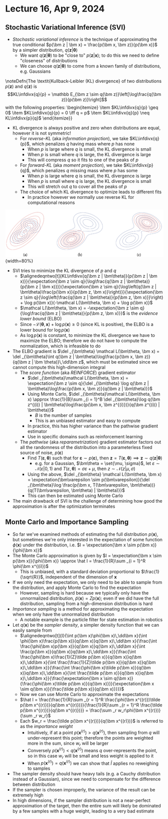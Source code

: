 # Lecture 16, Apr 9, 2024

## Stochastic Variational Inference (SVI)

* *Stochastic variational inference* is the technique of approximating the true conditional $p(\bm z | \bm x) = \frac{p(\bm x, \bm z)}{p(\bm x)}$ by a simpler distribution, $q(\bm z | \bm \theta)$
	* We want $q(\bm z | \bm \theta)$ to be "close to" $p(\bm z | \bm x)$; to do this we need to define "closeness" of distributions
	* We can choose $q(\bm z | \bm\theta)$ to come from a known family of distributions, e.g. Gaussians

\noteDefn{The \textit{Kullback-Leibler (KL) divergence} of two distributions $p(\bm z)$ and $q(\bm z)$ is $$KL\infdivx{q}{p} = \mathbb E_{\bm z \sim q(\bm z)}\left[\log\frac{q(\bm z)}{p(\bm z)}\right]$$with the following properties:
\begin{itemize}
	\item $KL\infdivx{q}{p} \geq 0$
	\item $KL\infdivx{q}{p} = 0 \iff q = p$
	\item $KL\infdivx{q}{p} \neq KL\infdivx{p}{q}$
\end{itemize}}

* KL divergence is always positive and zero when distributions are equal, however it is not symmetric!
	* For *reverse-KL* (aka *information projection*), we take $KL\infdivx{q}{p}$, which penalizes $q$ having mass where $p$ has none
		* When $p$ is large where $q$ is small, the KL divergence is small
		* When $p$ is small where $q$ is large, the KL divergence is large
		* This will compress $q$ so it fits to one of the peaks of $p$
	* For *forward-KL* (aka *moment projection*), we take $KL\infdivx{p}{q}$, which penalizes $q$ missing mass where $p$ has some
		* When $p$ is large where $q$ is small, the KL divergence is large
		* When $p$ is small where $q$ is large, the KL divergence is small
		* This will stretch out $q$ to cover all the peaks of $p$
	* The choice of which KL divergence to optimize leads to different fits
		* In practice however we normally use reverse KL for computational reasons

![Approximating a bimodal distribution by a unimodal distribution; (a) minimizes forward KL, (b) and (c) minimize reverse KL.](./imgs/lec16_1.png){width=80%}

* SVI tries to minimize the KL divergence of $p$ and $q$
	* $\alignedeqntwo[t]{KL\infdivx{q(\bm z | \bm\theta)}{p(\bm z | \bm x)}}{\expectation{\bm z \sim q}{\log\frac{q(\bm z | \bm\theta)}{p(\bm z | \bm x)}}}{\expectation{\bm z \sim q}{\log\left(q(\bm z | \bm\theta)\frac{p(\bm x)}{p(\bm z, \bm x)}\right)}}{\expectation{\bm z \sim q}{\log\left(\frac{q(\bm z | \bm\theta)}{p(\bm z, \bm x)}}\right) + \log p(\bm x)}{-\mathcal L(\bm\theta, \bm x) + \log p(\bm x)}$
	* $\mathcal L(\bm\theta, \bm x) = -\expectation{\bm z \sim q}{\log\frac{q(\bm z | \bm\theta)}{p(\bm z, \bm x)}}$ is the *evidence lower bound* (ELBO)
	* Since $-\mathcal L(\bm\theta, \bm x) + \log p(\bm x) \geq 0$ (since KL is positive), the ELBO is a lower bound for $\log p(\bm x)$
	* As $\log p(\bm x)$ is constant, to minimize the KL divergence we have to maximize the ELBO; therefore we do not have to compute the normalization, which is infeasible to do
* The ELBO gradient is $\del _{\bm\theta} \mathcal L(\bm\theta, \bm x) = \del _{\bm\theta}\int q(\bm z | \bm\theta)\log\frac{p(\bm x, \bm z)}{q(\bm z | \bm \theta)}\,\dd\bm z$, which must be estimated since we cannot compute this high-dimension integral
	* The *score function* (aka *REINFORCE*) gradient estimator
		* $\del _{\bm\theta}\mathcal L(\bm\theta, \bm x) = \expectation{\bm z \sim q}{\del _{\bm\theta} \log q(\bm z | \bm\theta)\log\frac{p(\bm x, \bm z)}{q(\bm z | \bm\theta)}}$
		* Using Monte Carlo, $\del _{\bm\theta}\mathcal L(\bm\theta, \bm x) \approx \frac{1}{B}\sum _{i = 1}^B \del _{\bm\theta}\log q(\bm z^{(i)} | \bm\theta)\log\frac{p(\bm x, \bm z^{(i)})}{q(\bm z^{(i)} | \bm\theta)}$
			* $B$ is the number of samples
			* This is an unbiased estimator and easy to compute
		* In practice, this has higher variance than the pathwise gradient estimator
		* Use in specific domains such as reinforcement learning
	* The *pathwise* (aka *reparametrization*) gradient estimator factors out all the randomness of the distribution into a parameterless fixed source of noise, $p(\bm\varepsilon)$
		* Find $T(\bm\varepsilon, \bm\theta)$ such that for $\bm\varepsilon \sim p(\bm\varepsilon)$, then $\bm z = T(\bm\varepsilon, \bm\theta) \implies \bm z \sim q(\bm z | \bm\theta)$
			* e.g. for a Gaussian, $\bm\theta = \set{\mu, \sigma}$, let $\varepsilon \sim \mathcal N(\varepsilon | 0, 1)$ and $T(\varepsilon, \bm\theta) = \sigma\varepsilon + \mu$, then $z \sim \mathcal N(z | \mu, \sigma)$
		* Using the above, $\del _{\bm\theta} \mathcal L(\bm\theta, \bm x) = \expectation{\bm\varepsilon \sim p(\bm\varepsilon)}{\del _{\bm\theta}\log \frac{p(\bm x, T(\bm\varepsilon, \bm\theta))}{q(T(\bm\varepsilon, \bm\theta) | \bm\theta)}}$
		* This can then be estimated using Monte Carlo
* The main drawback of SVI is the challenge of determining how good the approximation is after the optimization terminates

## Monte Carlo and Importance Sampling

* So far we've examined methods of estimating the full distribution $p(\bm x)$, but sometimes we're only interested in the expectation of some function $\phi(\bm x)$ under the distribution, i.e. $I = \expectation{\bm x \sim p(\bm x)}{\phi(\bm x)}$
* The Monte Carlo approximation is given by $I = \expectation{\bm x \sim p(\bm x)}{\phi(\bm x)} \approx \hat I = \frac{1}{R}\sum _{i = 1}^R \phi(\bm x^{(i)})$
	* This is unbiased, with a standard deviation proportional to $\frac{1}{\sqrt{R}}$, independent of the dimension of $\bm x$
* If we only need the expectation, we only need to be able to sample from the distribution, and apply Monte Carlo to find the expectation
	* However, sampling is hard because we typically only have the unnormalized distribution, $\tilde p(\bm x) = Zp(\bm x)$; even if we did have the full distribution, sampling from a high-dimension distribution is hard
* *Importance sampling* is a method for approximating the expectation when we only have the unnormalized distribution
	* A notable example is the particle filter for state estimation in robotics
* Let $q(\bm x)$ be the *sampler density*, a simpler density function that we can easily sample from
	* $\alignedeqntwo[t]{I}{\int p(\bm x)\phi(\bm x)\,\dd\bm x}{\int \phi(\bm x)\frac{p(\bm x)}{q(\bm x)}q(\bm x)\,\dd\bm x}{\frac{\int \frac{\phi(\bm x)p(\bm x)}{q(\bm x)}q(\bm x)\,\dd\bm x}{\int \frac{p(\bm x)}{q(\bm x)}q(\bm x)\,\dd\bm x}}{\frac{\int \frac{\phi(\bm x)\frac{1}{Z}\tilde p(\bm x)}{q(\bm x)}q(\bm x)\,\dd\bm x}{\int \frac{\frac{1}{Z}\tilde p(\bm x)}{q(\bm x)}q(\bm x)\,\dd\bm x}}{\frac{\int \frac{\phi(\bm x)\tilde p(\bm x)}{q(\bm x)}q(\bm x)\,\dd\bm x}{\int \frac{\tilde p(\bm x)}{q(\bm x)}q(\bm x)\,\dd\bm x}}{\frac{\expectation{\bm x \sim q(\bm x)}{\frac{\phi(\bm x)\tilde p(\bm x)}{q(\bm x)}}}{\expectation{\bm x \sim q(\bm x)}{\frac{\tilde p(\bm x)}{q(\bm x)}}}}$
	* Now we can use Monte Carlo to approximate the expectations
	* $\hat I = \frac{\frac{1}{R}\sum _{r = 1}^R \frac{\phi(\bm x^{(r)})\tilde p(\bm x^{(r)})}{q(\bm x^{(r)})}}{\frac{1}{R}\sum _{r = 1}^R \frac{\tilde p(\bm x^{(r)})}{q(\bm x^{(r)})}} = \frac{\sum _r w_r\phi(\bm x^{(r)})}{\sum _r w_r}$
	* Each $w_r = \frac{\tilde p(\bm x^{(r)})}{q(\bm x^{(r)})}$ is referred to as the *importance weight*
		* Intuitively, if at a point $p(\bm x^{(r)}) > q(\bm x^{(r)})$, then sampling from $q$ will under-represent this point; therefore the points are weighted more in the sum, since $w_r$ will be larger
		* Conversely $p(\bm x^{(r)}) < q(\bm x^{(r)})$ means $q$ over-represents the point, so in this case $w_r$ will be small and less weight is applied to it
		* When $p(\bm x^{(r)}) = q(\bm x^{(r)})$ we can show that $\hat I$ applies no reweighing to samples
* The sampler density should have heavy tails (e.g. a Cauchy distribution instead of a Gaussian), since we need to compensate for the difference between distribution
* If the sampler is chosen improperly, the variance of the result can be extremely high
* In high dimensions, if the sampler distribution is not a near-perfect approximation of the target, then the entire sum will likely be dominated by a few samples with a huge weight, leading to a very bad estimate
	
